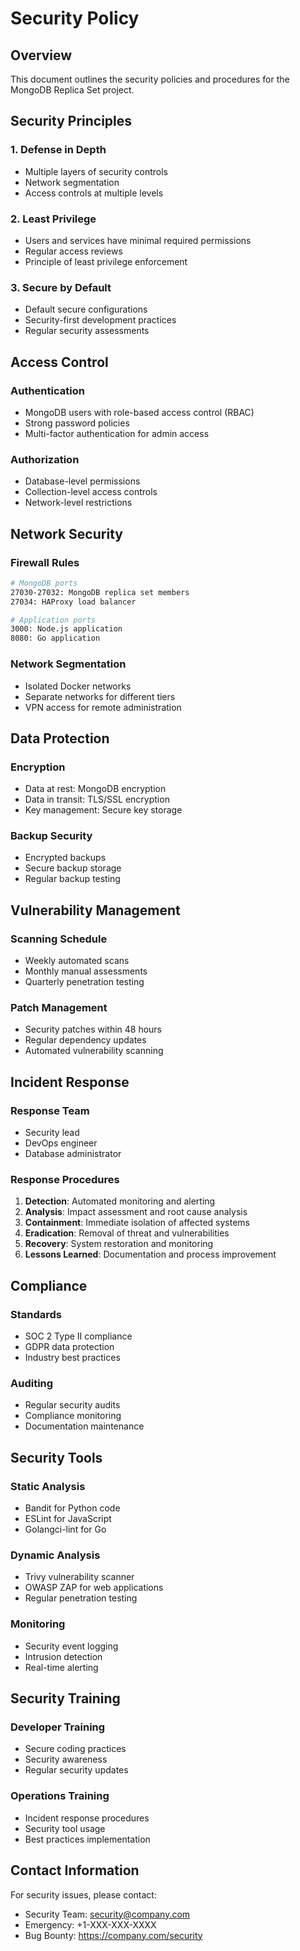 # Security Policy

## Overview

This document outlines the security policies and procedures for the MongoDB Replica Set project.

## Security Principles

### 1. Defense in Depth
- Multiple layers of security controls
- Network segmentation
- Access controls at multiple levels

### 2. Least Privilege
- Users and services have minimal required permissions
- Regular access reviews
- Principle of least privilege enforcement

### 3. Secure by Default
- Default secure configurations
- Security-first development practices
- Regular security assessments

## Access Control

### Authentication
- MongoDB users with role-based access control (RBAC)
- Strong password policies
- Multi-factor authentication for admin access

### Authorization
- Database-level permissions
- Collection-level access controls
- Network-level restrictions

## Network Security

### Firewall Rules
```bash
# MongoDB ports
27030-27032: MongoDB replica set members
27034: HAProxy load balancer

# Application ports
3000: Node.js application
8080: Go application
```

### Network Segmentation
- Isolated Docker networks
- Separate networks for different tiers
- VPN access for remote administration

## Data Protection

### Encryption
- Data at rest: MongoDB encryption
- Data in transit: TLS/SSL encryption
- Key management: Secure key storage

### Backup Security
- Encrypted backups
- Secure backup storage
- Regular backup testing

## Vulnerability Management

### Scanning Schedule
- Weekly automated scans
- Monthly manual assessments
- Quarterly penetration testing

### Patch Management
- Security patches within 48 hours
- Regular dependency updates
- Automated vulnerability scanning

## Incident Response

### Response Team
- Security lead
- DevOps engineer
- Database administrator

### Response Procedures
1. **Detection**: Automated monitoring and alerting
2. **Analysis**: Impact assessment and root cause analysis
3. **Containment**: Immediate isolation of affected systems
4. **Eradication**: Removal of threat and vulnerabilities
5. **Recovery**: System restoration and monitoring
6. **Lessons Learned**: Documentation and process improvement

## Compliance

### Standards
- SOC 2 Type II compliance
- GDPR data protection
- Industry best practices

### Auditing
- Regular security audits
- Compliance monitoring
- Documentation maintenance

## Security Tools

### Static Analysis
- Bandit for Python code
- ESLint for JavaScript
- Golangci-lint for Go

### Dynamic Analysis
- Trivy vulnerability scanner
- OWASP ZAP for web applications
- Regular penetration testing

### Monitoring
- Security event logging
- Intrusion detection
- Real-time alerting

## Security Training

### Developer Training
- Secure coding practices
- Security awareness
- Regular security updates

### Operations Training
- Incident response procedures
- Security tool usage
- Best practices implementation

## Contact Information

For security issues, please contact:
- Security Team: security@company.com
- Emergency: +1-XXX-XXX-XXXX
- Bug Bounty: https://company.com/security 